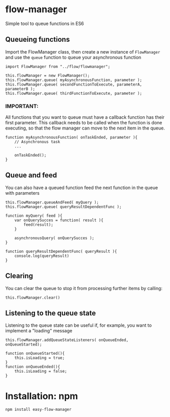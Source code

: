 # flow-manager
Simple tool to queue functions in ES6

## Queueing functions

Import the FlowManager class, then create a new instance of `FlowManager` and use the `queue` function to queue your asynchronous function

```
import FlowManager from "../flow/flowmanager";
```

```
this.flowManager = new FlowManager();
this.flowManager.queue( myAsynchronousFunction, parameter );
this.flowManager.queue( secondFunctionToExecute, parameterA, parameterB );
this.flowManager.queue( thirdFunctionToExecute, parameter );
```


### IMPORTANT:
All functions that you want to queue must have a callback function has their first parameter. 
This callback needs to be called when the function is done executing, so that the flow manager can move to the next item in the queue.

```
function myAsynchronousFunction( onTaskEnded, parameter ){
    // Asynchronous task
    ...
    
    onTaskEnded();
}
```

## Queue and feed

You can also have a queued function feed the next function in the queue with parameters

```
this.flowManager.queueAndFeed( myQuery );
this.flowManager.queue( queryResultDependentFunc );
```

```
function myQuery( feed ){
    var onQuerySucces = function( result ){
        feed(result);
    }
    
    asynchronousQuery( onQuerySucces );    
}

function queryResultDependentFunc( queryResult ){
    console.log(queryResult)
}
```

## Clearing

You can clear the queue to stop it from processing further items by calling:

```
this.flowManager.clear()
```

## Listening to the queue state

Listening to the queue state can be useful if, for example, you want to implement a "loading" message

```
this.flowManager.addQueueStateListeners( onQueueEnded, onQueueStarted);
```

```
function onQueueStarted(){
    this.isLoading = true;
}
function onQueueEnded(){
    this.isLoading = false;
}
```


# Installation: npm
```
npm install easy-flow-manager
```
